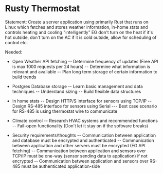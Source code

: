 # Rusty Thermostat
 
Statement: Create a server application using primarily Rust that runs on Linux which fetches and stores weather information, in-home stats and controls heating and cooling "intelligently" EG don't turn on the heat if it's hot outside, don't turn on the AC if it is cold outside, allow for scheduling of control etc.

Needed:
- Open Weather API fetching
-- Determine frequency of updates (Free API is max 1000 requests per 24 hours)
-- Determine what information is relevant and available
-- Plan long term storage of certain information to build trends

- Postgres Database storage
-- Learn basic management and data techniques
-- Understand sizing
-- Build flexible data structures

- In home stats
-- Design HTTP/S interface for sensors using TCP/IP
-- Design RS-485 interface for sensors using Serial
--- Best case scenario for RS-485 is using thermostat wire to communicate

- Climate control
-- Research HVAC systems and recommended functions
-- Fail-open functionality (Don't let it stay on if the software breaks)

- Security requirements/thoughts
-- Communication between application and database must be encrypted and authenticated
-- Communication between application and other servers must be encrypted (EG API fetching)
-- Communication between application and sensors over TCP/IP must be one-way (sensor sending data to application) if not encrypted
-- Communication between application and sensors over RS-485 must be authenticated application-side